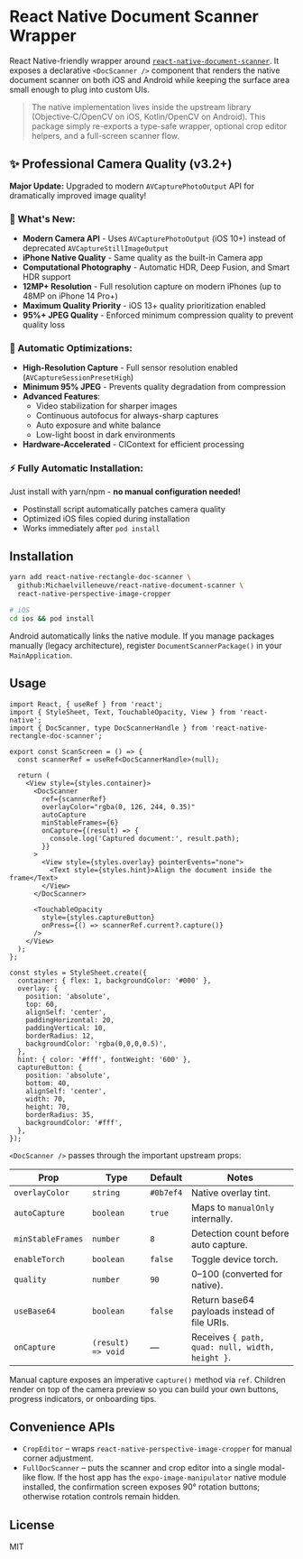 # React Native Document Scanner Wrapper

React Native-friendly wrapper around [`react-native-document-scanner`](https://github.com/Michaelvilleneuve/react-native-document-scanner). It exposes a declarative `<DocScanner />` component that renders the native document scanner on both iOS and Android while keeping the surface area small enough to plug into custom UIs.

> The native implementation lives inside the upstream library (Objective‑C/OpenCV on iOS, Kotlin/OpenCV on Android). This package simply re-exports a type-safe wrapper, optional crop editor helpers, and a full-screen scanner flow.

## ✨ Professional Camera Quality (v3.2+)

**Major Update:** Upgraded to modern `AVCapturePhotoOutput` API for dramatically improved image quality!

### 🚀 What's New:
- **Modern Camera API** - Uses `AVCapturePhotoOutput` (iOS 10+) instead of deprecated `AVCaptureStillImageOutput`
- **iPhone Native Quality** - Same quality as the built-in Camera app
- **Computational Photography** - Automatic HDR, Deep Fusion, and Smart HDR support
- **12MP+ Resolution** - Full resolution capture on modern iPhones (up to 48MP on iPhone 14 Pro+)
- **Maximum Quality Priority** - iOS 13+ quality prioritization enabled
- **95%+ JPEG Quality** - Enforced minimum compression quality to prevent quality loss

### 🎯 Automatic Optimizations:
- **High-Resolution Capture** - Full sensor resolution enabled (`AVCaptureSessionPresetHigh`)
- **Minimum 95% JPEG** - Prevents quality degradation from compression
- **Advanced Features**:
  - Video stabilization for sharper images
  - Continuous autofocus for always-sharp captures
  - Auto exposure and white balance
  - Low-light boost in dark environments
- **Hardware-Accelerated** - CIContext for efficient processing

### ⚡ Fully Automatic Installation:
Just install with yarn/npm - **no manual configuration needed!**
- Postinstall script automatically patches camera quality
- Optimized iOS files copied during installation
- Works immediately after `pod install`

## Installation

```bash
yarn add react-native-rectangle-doc-scanner \
  github:Michaelvilleneuve/react-native-document-scanner \
  react-native-perspective-image-cropper

# iOS
cd ios && pod install
```

Android automatically links the native module. If you manage packages manually (legacy architecture), register `DocumentScannerPackage()` in your `MainApplication`.

## Usage

```tsx
import React, { useRef } from 'react';
import { StyleSheet, Text, TouchableOpacity, View } from 'react-native';
import { DocScanner, type DocScannerHandle } from 'react-native-rectangle-doc-scanner';

export const ScanScreen = () => {
  const scannerRef = useRef<DocScannerHandle>(null);

  return (
    <View style={styles.container}>
      <DocScanner
        ref={scannerRef}
        overlayColor="rgba(0, 126, 244, 0.35)"
        autoCapture
        minStableFrames={6}
        onCapture={(result) => {
          console.log('Captured document:', result.path);
        }}
      >
        <View style={styles.overlay} pointerEvents="none">
          <Text style={styles.hint}>Align the document inside the frame</Text>
        </View>
      </DocScanner>

      <TouchableOpacity
        style={styles.captureButton}
        onPress={() => scannerRef.current?.capture()}
      />
    </View>
  );
};

const styles = StyleSheet.create({
  container: { flex: 1, backgroundColor: '#000' },
  overlay: {
    position: 'absolute',
    top: 60,
    alignSelf: 'center',
    paddingHorizontal: 20,
    paddingVertical: 10,
    borderRadius: 12,
    backgroundColor: 'rgba(0,0,0,0.5)',
  },
  hint: { color: '#fff', fontWeight: '600' },
  captureButton: {
    position: 'absolute',
    bottom: 40,
    alignSelf: 'center',
    width: 70,
    height: 70,
    borderRadius: 35,
    backgroundColor: '#fff',
  },
});
```

`<DocScanner />` passes through the important upstream props:

| Prop | Type | Default | Notes |
| --- | --- | --- | --- |
| `overlayColor` | `string` | `#0b7ef4` | Native overlay tint. |
| `autoCapture` | `boolean` | `true` | Maps to `manualOnly` internally. |
| `minStableFrames` | `number` | `8` | Detection count before auto capture. |
| `enableTorch` | `boolean` | `false` | Toggle device torch. |
| `quality` | `number` | `90` | 0–100 (converted for native). |
| `useBase64` | `boolean` | `false` | Return base64 payloads instead of file URIs. |
| `onCapture` | `(result) => void` | — | Receives `{ path, quad: null, width, height }`. |

Manual capture exposes an imperative `capture()` method via `ref`. Children render on top of the camera preview so you can build your own buttons, progress indicators, or onboarding tips.

## Convenience APIs

- `CropEditor` – wraps `react-native-perspective-image-cropper` for manual corner adjustment.
- `FullDocScanner` – puts the scanner and crop editor into a single modal-like flow. If the host app has the `expo-image-manipulator` native module installed, the confirmation screen exposes 90° rotation buttons; otherwise rotation controls remain hidden.

## License

MIT
